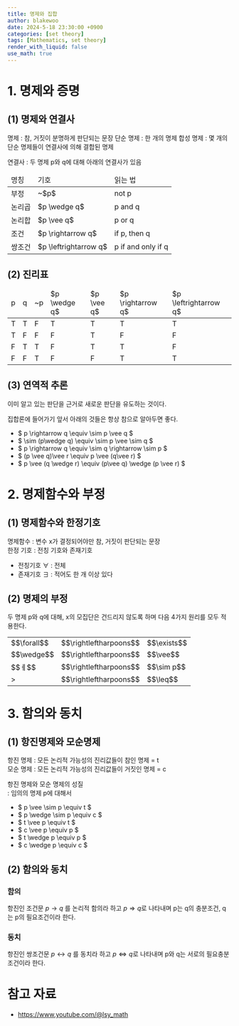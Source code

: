 ```yaml
---
title: 명제와 집합
author: blakewoo
date: 2024-5-18 23:30:00 +0900
categories: [set theory]
tags: [Mathematics, set theory] 
render_with_liquid: false
use_math: true
---
```



# 1. 명제와 증명
## (1) 명제와 연결사
명제 : 참, 거짓이 분명하게 판단되는 문장
단순 명제 : 한 개의 명제
합성 명제 : 몇 개의 단순 명제들이 연결사에 의해 결합된 명제

연결사 : 두 명제 p와 q에 대해 아래의 연결사가 있음
<table>
<thead>
<tr>
<td>
명칭
</td>
<td>
기호
</td>
<td>
읽는 법
</td>
</tr>
</thead>
<tbody>
<tr>
<td>
부정
</td>
<td>
~$p$
</td>
<td>
not p
</td>
</tr>
<tr>
<td>
논리곱
</td>
<td>
$p \wedge q$
</td>
<td>
p and q
</td>
</tr>
<tr>
<td>
논리합
</td>
<td>
$p \vee q$
</td>
<td>
p or q
</td>
</tr>
<tr>
<td>
조건
</td>
<td>
$p \rightarrow q$
</td>
<td>
if p, then q
</td>
</tr>
<tr>
<td>
쌍조건
</td>
<td>
$p \leftrightarrow q$
</td>
<td>
p if and only if q
</td>
</tr>
</tbody>
</table>

## (2) 진리표
<table>
<thead>
<tr><td>p</td><td>q</td><td>~p</td><td>$p \wedge q$</td><td>$p \vee q$</td><td>$p \rightarrow q$</td><td>$p \leftrightarrow q$</td>
</tr>
</thead>
<tbody>
<tr><td>T</td><td>T</td><td>F</td><td>T</td><td>T</td><td>T</td><td>T</td>
</tr>
<tr><td>T</td><td>F</td><td>F</td><td>F</td><td>T</td><td>F</td><td>F</td>
</tr>
<tr><td>F</td><td>T</td><td>T</td><td>F</td><td>T</td><td>T</td><td>F</td>
</tr>
<tr><td>F</td><td>F</td><td>T</td><td>F</td><td>F</td><td>T</td><td>T</td>
</tr>
</tbody>
</table>

## (3) 연역적 추론
이미 알고 있는 판단을 근거로 새로운 판단을 유도하는 것이다.

집합론에 들어가기 앞서 아래의 것들은 항상 참으로 알아두면 좋다.
- $ p \rightarrow q \equiv \sim p \vee q $
- $ \sim (p\wedge q) \equiv \sim p \vee \sim q $
- $ p \rightarrow q \equiv \sim q \rightarrow \sim p $
- $ (p \vee q)\vee r \equiv p \vee (q\vee r) $
- $ p \vee (q \wedge r) \equiv (p\vee q) \wedge (p \vee r) $


# 2. 명제함수와 부정
## (1) 명제함수와 한정기호
명제함수 : 변수 x가 결정되어야만 참, 거짓이 판단되는 문장   
한정 기호 : 전칭 기호와 존재기호   
- 전칭기호 $\forall$ : 전체
- 존재기호 $\exists$ : 적어도 한 개 이상 있다

## (2) 명제의 부정
두 명제 p와 q에 대해, x의 모집단은 건드리지 않도록 하며 다음 4가지 원리를 모두 적용한다.
<table>
<tbody>
<tr>
<td>$$\forall$$</td><td>$$\rightleftharpoons$$</td><td>$$\exists$$</td>
</tr>
<tr>
<td>$$\wedge$$</td><td>$$\rightleftharpoons$$</td><td>$$\vee$$</td>
</tr>
<tr>
<td>$$ㅔ$$</td><td>$$\rightleftharpoons$$</td><td>$$\sim p$$</td>
</tr>
<tr>
<td>></td><td>$$\rightleftharpoons$$</td><td>$$\leq$$</td>
</tr>
</tbody>
</table>

# 3. 함의와 동치
## (1) 항진명제와 모순명제
항진 명제 : 모든 논리적 가능성의 진리값들이 참인 명제 = t   
모순 명제 : 모든 논리적 가능성의 진리값들이 거짓인 명제 = c   

항진 명제와 모순 명제의 성질   
: 임의의 명제 p에 대해서   
- $ p \vee \sim p \equiv t $
- $ p \wedge \sim p \equiv c $
- $ t \vee p \equiv t $
- $ c \vee p \equiv p $
- $ t \wedge p \equiv p $
- $ c \wedge p \equiv c $

## (2) 함의와 동치
### 함의
항진인 조건문 $p \rightarrow q$ 를 논리적 함의라 하고
$p \Rightarrow q$로 나타내며 p는 q의 충분조건, q는 p의 필요조건이라 한다.

### 동치
항진인 쌍조건문 $p \leftrightarrow q$ 를 동치라 하고
$p \Leftrightarrow q$로 나타내며 p와 q는 서로의 필요충분조건이라 한다.

# 참고 자료
- https://www.youtube.com/@lsy_math
